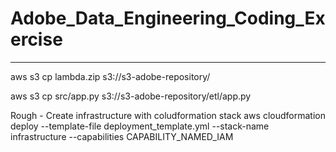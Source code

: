 # Adobe_Data_Engineering_Coding_Exercise
-------------------------------------------------------------------

aws s3 cp lambda.zip s3://s3-adobe-repository/

aws s3 cp src/app.py s3://s3-adobe-repository/etl/app.py

Rough - Create infrastructure with coludformation stack 
aws cloudformation deploy --template-file deployment_template.yml --stack-name infrastructure --capabilities CAPABILITY_NAMED_IAM

